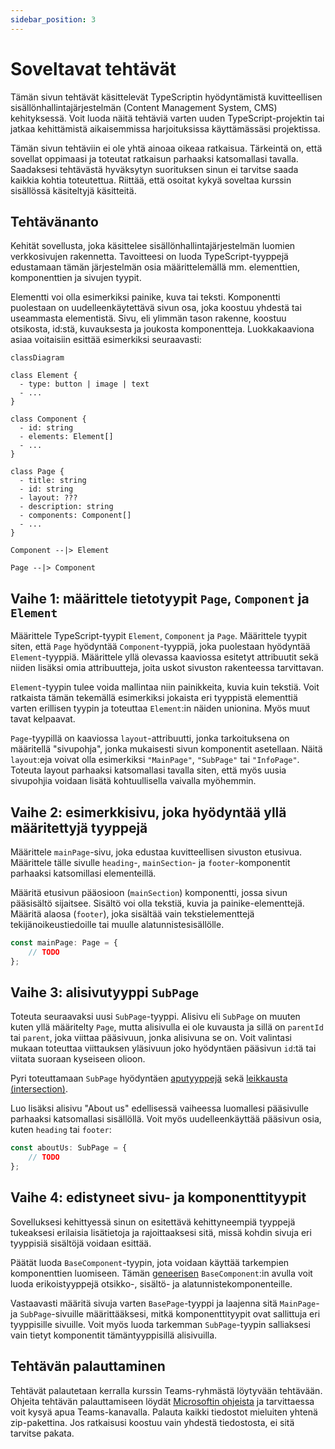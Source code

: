 ```yaml
---
sidebar_position: 3
---
```


# Soveltavat tehtävät

Tämän sivun tehtävät käsittelevät TypeScriptin hyödyntämistä kuvitteellisen sisällönhallintajärjestelmän (Content Management System, CMS) kehityksessä. Voit luoda näitä tehtäviä varten uuden TypeScript-projektin tai jatkaa kehittämistä aikaisemmissa harjoituksissa käyttämässäsi projektissa.

Tämän sivun tehtäviin ei ole yhtä ainoaa oikeaa ratkaisua. Tärkeintä on, että sovellat oppimaasi ja toteutat ratkaisun parhaaksi katsomallasi tavalla. Saadaksesi tehtävästä hyväksytyn suorituksen sinun ei tarvitse saada kaikkia kohtia toteutettua. Riittää, että osoitat kykyä soveltaa kurssin sisällössä käsiteltyjä käsitteitä.


## Tehtävänanto

Kehität sovellusta, joka käsittelee sisällönhallintajärjestelmän luomien verkkosivujen rakennetta. Tavoitteesi on luoda TypeScript-tyyppejä edustamaan tämän järjestelmän osia määrittelemällä mm. elementtien, komponenttien ja sivujen tyypit.

Elementti voi olla esimerkiksi painike, kuva tai teksti. Komponentti puolestaan on uudelleenkäytettävä sivun osa, joka koostuu yhdestä tai useammasta elementistä. Sivu, eli ylimmän tason rakenne, koostuu otsikosta, id:stä, kuvauksesta ja joukosta komponentteja. Luokkakaaviona asiaa voitaisiin esittää esimerkiksi seuraavasti:

```mermaid
classDiagram

class Element {
  - type: button | image | text
  - ...
}

class Component {
  - id: string
  - elements: Element[]
  - ...
}

class Page {
  - title: string
  - id: string
  - layout: ???
  - description: string
  - components: Component[]
  - ...
}

Component --|> Element

Page --|> Component
```

## Vaihe 1: määrittele tietotyypit `Page`, `Component` ja `Element`

Määrittele TypeScript-tyypit `Element`, `Component` ja `Page`. Määrittele tyypit siten, että `Page` hyödyntää `Component`-tyyppiä, joka puolestaan hyödyntää `Element`-tyyppiä. Määrittele yllä olevassa kaaviossa esitetyt attribuutit sekä niiden lisäksi omia attribuutteja, joita uskot sivuston rakenteessa tarvittavan.

`Element`-tyypin tulee voida mallintaa niin painikkeita, kuvia kuin tekstiä. Voit ratkaista tämän tekemällä esimerkiksi jokaista eri tyyppistä elementtiä varten erillisen tyypin ja toteuttaa `Element`:in näiden unionina. Myös muut tavat kelpaavat.

`Page`-tyypillä on kaaviossa `layout`-attribuutti, jonka tarkoituksena on määritellä "sivupohja", jonka mukaisesti sivun komponentit asetellaan. Näitä `layout`:eja voivat olla esimerkiksi `"MainPage"`, `"SubPage"` tai `"InfoPage"`. Toteuta layout parhaaksi katsomallasi tavalla siten, että myös uusia sivupohjia voidaan lisätä kohtuullisella vaivalla myöhemmin.


## Vaihe 2: esimerkkisivu, joka hyödyntää yllä määritettyjä tyyppejä

Määrittele `mainPage`-sivu, joka edustaa kuvitteellisen sivuston etusivua. Määrittele tälle sivulle `heading`-, `mainSection`- ja `footer`-komponentit parhaaksi katsomillasi elementeillä.

Määritä etusivun pääosioon (`mainSection`) komponentti, jossa sivun pääsisältö sijaitsee. Sisältö voi olla tekstiä, kuvia ja painike-elementtejä. Määritä alaosa (`footer`), joka sisältää vain tekstielementtejä tekijänoikeustiedoille tai muulle alatunnistesisällölle.

```ts
const mainPage: Page = {
    // TODO
};
```

## Vaihe 3: alisivutyyppi `SubPage`

Toteuta seuraavaksi uusi `SubPage`-tyyppi. Alisivu eli `SubPage` on muuten kuten yllä määritelty `Page`, mutta alisivulla ei ole kuvausta ja sillä on `parentId` tai `parent`, joka viittaa pääsivuun, jonka alisivuna se on. Voit valintasi mukaan toteuttaa viittauksen yläsivuun joko hyödyntäen pääsivun `id`:tä tai viitata suoraan kyseiseen olioon.

Pyri toteuttamaan `SubPage` hyödyntäen [aputyyppejä](../tyypit/08-utility-types.md) sekä [leikkausta (intersection)](../tyypit/05-unions-intersections.md).

Luo lisäksi alisivu "About us" edellisessä vaiheessa luomallesi pääsivulle parhaaksi katsomallasi sisällöllä. Voit myös uudelleenkäyttää pääsivun osia, kuten `heading` tai `footer`:

```ts
const aboutUs: SubPage = {
    // TODO
};
```

## Vaihe 4: edistyneet sivu- ja komponenttityypit

Sovelluksesi kehittyessä sinun on esitettävä kehittyneempiä tyyppejä tukeaksesi erilaisia lisätietoja ja rajoittaaksesi sitä, missä kohdin sivuja eri tyyppisiä sisältöjä voidaan esittää.

Päätät luoda `BaseComponent`-tyypin, jota voidaan käyttää tarkempien komponenttien luomiseen. Tämän [geneerisen](../tyypit/04-generics.md) `BaseComponent`:in avulla voit luoda erikoistyyppejä otsikko-, sisältö- ja alatunnistekomponenteille.

Vastaavasti määritä sivuja varten `BasePage`-tyyppi ja laajenna sitä `MainPage`- ja `SubPage`-sivuille määrittääksesi, mitkä komponenttityypit ovat sallittuja eri tyyppisille sivuille. Voit myös luoda tarkemman `SubPage`-tyypin salliaksesi vain tietyt komponentit tämäntyyppisillä alisivuilla.

## Tehtävän palauttaminen

Tehtävät palautetaan kerralla kurssin Teams-ryhmästä löytyvään tehtävään. Ohjeita tehtävän palauttamiseen löydät [Microsoftin ohjeista](https://support.microsoft.com/en-au/topic/turn-in-an-assignment-in-microsoft-teams-e25f383a-b747-4a0b-b6d5-a2845a52092b) ja tarvittaessa voit kysyä apua Teams-kanavalla. Palauta kaikki tiedostot mieluiten yhtenä zip-pakettina. Jos ratkaisusi koostuu vain yhdestä tiedostosta, ei sitä tarvitse pakata.
